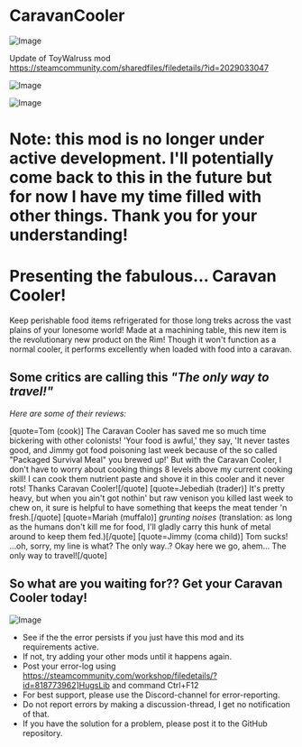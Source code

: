 # CaravanCooler

![Image](https://i.imgur.com/buuPQel.png)

Update of ToyWalruss mod
https://steamcommunity.com/sharedfiles/filedetails/?id=2029033047

![Image](https://i.imgur.com/pufA0kM.png)

	
![Image](https://i.imgur.com/Z4GOv8H.png)

# Note: this mod is no longer under active development. I'll potentially come back to this in the future but for now I have my time filled with other things. Thank you for your understanding!


# Presenting the fabulous... Caravan Cooler!


Keep perishable food items refrigerated for those long treks across the vast plains of your lonesome world! Made at a machining table, this new item is the revolutionary new product on the Rim! Though it won't function as a normal cooler, it performs excellently when loaded with food into a caravan.

## **Some critics are calling this *"The only way to travel!"***

*Here are some of their reviews:*

[quote=Tom (cook)] The Caravan Cooler has saved me so much time bickering with other colonists! 'Your food is awful,' they say, 'It never tastes good, and Jimmy got food poisoning last week because of the so called "Packaged Survival Meal" you brewed up!' But with the Caravan Cooler, I don't have to worry about cooking things 8 levels above my current cooking skill! I can cook them nutrient paste and shove it in this cooler and it never rots! Thanks Caravan Cooler![/quote]
[quote=Jebediah (trader)] It's pretty heavy, but when you ain't got nothin' but raw venison you killed last week to chew on, it sure is helpful to have something that keeps the meat tender 'n fresh.[/quote]
[quote=Mariah (muffalo)] *grunting noises* (translation: as long as the humans don't kill me for food, I'll gladly carry this hunk of metal around to keep them fed.)[/quote]
[quote=Jimmy (coma child)] Tom sucks! ...oh, sorry, my line is what? The only way..? Okay here we go, ahem... The only way to travel![/quote]

## So what are you waiting for?? Get your Caravan Cooler today!

	
![Image](https://i.imgur.com/PwoNOj4.png)



-  See if the the error persists if you just have this mod and its requirements active.
-  If not, try adding your other mods until it happens again.
-  Post your error-log using https://steamcommunity.com/workshop/filedetails/?id=818773962]HugsLib and command Ctrl+F12
-  For best support, please use the Discord-channel for error-reporting.
-  Do not report errors by making a discussion-thread, I get no notification of that.
-  If you have the solution for a problem, please post it to the GitHub repository.


